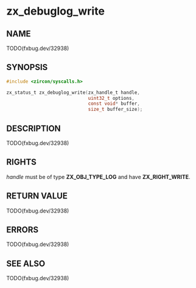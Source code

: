 # zx_debuglog_write

## NAME

<!-- Updated by update-docs-from-fidl, do not edit. -->

TODO(fxbug.dev/32938)

## SYNOPSIS

<!-- Updated by update-docs-from-fidl, do not edit. -->

```c
#include <zircon/syscalls.h>

zx_status_t zx_debuglog_write(zx_handle_t handle,
                              uint32_t options,
                              const void* buffer,
                              size_t buffer_size);
```

## DESCRIPTION

TODO(fxbug.dev/32938)

## RIGHTS

<!-- Updated by update-docs-from-fidl, do not edit. -->

*handle* must be of type **ZX_OBJ_TYPE_LOG** and have **ZX_RIGHT_WRITE**.

## RETURN VALUE

TODO(fxbug.dev/32938)

## ERRORS

TODO(fxbug.dev/32938)

## SEE ALSO


TODO(fxbug.dev/32938)
